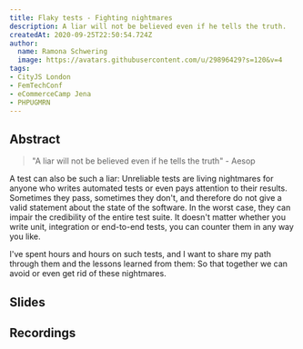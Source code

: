 ```yaml
---
title: Flaky tests - Fighting nightmares
description: A liar will not be believed even if he tells the truth.
createdAt: 2020-09-25T22:50:54.724Z
author:
  name: Ramona Schwering
  image: https://avatars.githubusercontent.com/u/29896429?s=120&v=4
tags:
- CityJS London
- FemTechConf
- eCommerceCamp Jena
- PHPUGMRN
---
```


## Abstract

> "A liar will not be believed even if he tells the truth" - Aesop

A test can also be such a liar: Unreliable tests are living nightmares for anyone who writes automated tests or even pays attention to their results. Sometimes they pass, sometimes they don't, and therefore do not give a valid statement about the state of the software. In the worst case, they can impair the credibility of the entire test suite. It doesn't matter whether you write unit, integration or end-to-end tests, you can counter them in any way you like.
 
I've spent hours and hours on such tests, and I want to share my path through them and the lessons learned from them: So that together we can avoid or even get rid of these nightmares.

## Slides

<media-grid :media="[{
name: 'Slides',
url: 'https://speakerdeck.com/leichteckig/flaky-tests-fighting-nightmares-60a9a604-cbce-4ad1-8a10-664fed9d1a8b'
}]"></media-grid>

## Recordings

<media-grid :media="[{
  name: 'CityJS',
  url: 'https://www.youtube-nocookie.com/embed/5VMvCZaGW_c'
  }, {
  name: 'eCommerce Camp Jena',
  url: 'https://www.youtube-nocookie.com/embed/tf4tQKDcww0'
}]"></media-grid>
